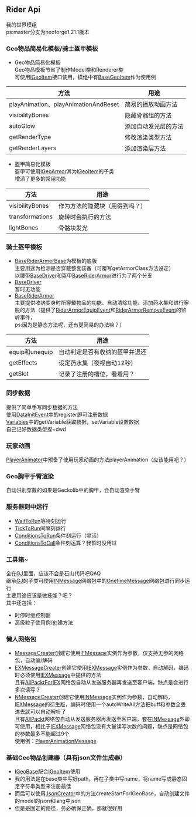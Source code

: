 ## Rider Api
我的世界模组  
ps:master分支为neoforge1.21.1版本
### Geo物品简易化模板/骑士盔甲模板
* Geo物品简易化模板  
Geo物品模板节省了制作Model类和Renderer类  
可使用[IGeoItem](https://github.com/Aukile/RiderApi/blob/master/src/main/java/net/ankrya/rider_api/interfaces/geo/IGeoItem.java)接口使用，模组中有[BaseGeoItem](https://github.com/Aukile/RiderApi/blob/master/src/main/java/net/ankrya/rider_api/item/base/BaseGeoItem.java)作为使用例  

| 方法                                  | 用途         |
|-------------------------------------|------------|
| playAnimation、playAnimationAndReset | 简易的播放动画方法  |
| visibilityBones                     | 隐藏骨骼组的方法   |
| autoGlow                            | 添加自动发光层的方法 |
| getRenderType                       | 修改渲染类型方法   |
| getRenderLayers                     | 添加渲染层方法    |
* 盔甲简易化模板  
盔甲可使用[IGeoArmor](https://github.com/Aukile/RiderApi/blob/master/src/main/java/net/ankrya/rider_api/interfaces/geo/IGeoArmor.java)其为[IGeoItem](https://github.com/Aukile/RiderApi/blob/master/src/main/java/net/ankrya/rider_api/interfaces/geo/IGeoItem.java)的子类  
增添了更多的常用功能

| 方法              | 用途              |
|-----------------|-----------------|
| visibilityBones | 作为方法的隐藏块（用得到吗？） |
| transformations | 旋转时会执行的方法       |
| lightBones      | 骨骼块发光           |
### 骑士盔甲模板
* [BaseRiderArmorBase](https://github.com/Aukile/RiderApi/blob/master/src/main/java/net/ankrya/rider_api/item/base/armor/BaseRiderArmorBase.java)为模板的底版  
主要用途为检测是否穿戴整套装备（可覆写getArmorClass方法设定）  
以腰带[BaseDriver](https://github.com/Aukile/RiderApi/blob/master/src/main/java/net/ankrya/rider_api/item/base/armor/BaseDriver.java)和盔甲[BaseRiderArmor](https://github.com/Aukile/RiderApi/blob/master/src/main/java/net/ankrya/rider_api/item/base/armor/BaseRiderArmor.java)进行为了两个分支  
* [BaseDriver](https://github.com/Aukile/RiderApi/blob/master/src/main/java/net/ankrya/rider_api/item/base/armor/BaseDriver.java)  
暂时无功能
* [BaseRiderArmor](https://github.com/Aukile/RiderApi/blob/master/src/main/java/net/ankrya/rider_api/item/base/armor/BaseRiderArmor.java)  
主要提供收纳变身时所穿戴物品的功能、自动清除功能、添加药水集和进行穿脱的方法（提供了[RiderArmorEquipEvent](https://github.com/Aukile/RiderApi/blob/master/src/main/java/net/ankrya/rider_api/api/event/RiderArmorEquipEvent.java)和[RiderArmorRemoveEvent](https://github.com/Aukile/RiderApi/blob/master/src/main/java/net/ankrya/rider_api/api/event/RiderArmorRemoveEvent.java)的监听事件，  
ps:因为是静态方法呢，还有更简易的办法嘛？）

| 方法            | 用途              |
|---------------|-----------------|
| equip和unequip | 自动判定是否有收纳的盔甲并退还 |
| getEffects    | 设定药水集（夜视自动12秒）  |
| getSlot       | 记录了注册的槽位，看着用？   |

### 同步数据
提供了简单手写同步数据的方法  
使用[DataInitEvent](https://github.com/Aukile/RiderApi/blob/master/src/main/java/net/ankrya/rider_api/api/event/DataInitEvent.java)中的register即可注册数据  
[Variables](https://github.com/Aukile/RiderApi/blob/master/src/main/java/net/ankrya/rider_api/data/Variables.java)中的getVariable获取数据，setVariable设置数据  
自己记好数据类型捏~dwd
### 玩家动画
[PlayerAnimator](https://github.com/Aukile/RiderApi/blob/master/src/main/java/net/ankrya/rider_api/compat/animation/PlayerAnimator.java)中预备了使用玩家动画的方法playerAnimation（应该能用吧？）
### Geo胸甲手臂渲染
自动识别穿戴的如果是Geckolib中的胸甲，会自动渲染手臂
### 服务器刻中运行
* [WaitToRun](https://github.com/Aukile/RiderApi/blob/master/src/main/java/net/ankrya/rider_api/help/runnable/WaitToRun.java)等待刻运行
* [TickToRun](https://github.com/Aukile/RiderApi/blob/master/src/main/java/net/ankrya/rider_api/help/runnable/TickToRun.java)间隔刻运行
* [ConditionsToRun](https://github.com/Aukile/RiderApi/blob/master/src/main/java/net/ankrya/rider_api/help/runnable/ConditionsToRun.java)条件刻运行（灵活）
* [ConditionsToCall](https://github.com/Aukile/RiderApi/blob/master/src/main/java/net/ankrya/rider_api/help/runnable/ConditionsToCall.java)条件刻运算？我暂时没用过
### 工具箱~
全在[GJ](https://github.com/Aukile/RiderApi/blob/master/src/main/java/net/ankrya/rider_api/help/GJ.java)里面，应该不会是石山代码吧QAQ  
继承[GJ](https://github.com/Aukile/RiderApi/blob/master/src/main/java/net/ankrya/rider_api/help/GJ.java)的子类可使用[INMessage](https://github.com/Aukile/RiderApi/blob/master/src/main/java/net/ankrya/rider_api/message/NMessageCreater.java)网络包中的[OnetimeMessage](https://github.com/Aukile/RiderApi/blob/master/src/main/java/net/ankrya/rider_api/message/ex_message/OnetimeMessage.java)网络包进行同步运行  
主要用途应该是做技能？吧？  
其中还包括：
* 时停时缓控制器
* 高级粒子使用例/创建方法

### 懒人网络包
* [MessageCreater](https://github.com/Aukile/RiderApi/blob/master/src/main/java/net/ankrya/rider_api/message/MessageCreater.java)创建它使用[IFMessage](https://github.com/Aukile/RiderApi/blob/master/src/main/java/net/ankrya/rider_api/interfaces/message/IFMessage.java)实例作为参数，仅支持无参的网络包，自动编/解码
* [EXMessageCreater](https://github.com/Aukile/RiderApi/blob/master/src/main/java/net/ankrya/rider_api/message/EXMessageCreater.java)创建它使用[IEXMessage](https://github.com/Aukile/RiderApi/blob/master/src/main/java/net/ankrya/rider_api/interfaces/message/IEXMessage.java)实例作为参数，自动解码，编码时必须使用[IEXMessage](https://github.com/Aukile/RiderApi/blob/master/src/main/java/net/ankrya/rider_api/interfaces/message/IEXMessage.java)中提供的方法  
且有[AllPacktForIEX](https://github.com/Aukile/RiderApi/blob/master/src/main/java/net/ankrya/rider_api/message/ex_message/AllPacktForIEX.java)网络包自动从发送服务器再发送至客户端，缺点是会进行多次读写？
* [NMessageCreater](https://github.com/Aukile/RiderApi/blob/master/src/main/java/net/ankrya/rider_api/message/NMessageCreater.java)创建它使用[INMessage](https://github.com/Aukile/RiderApi/blob/master/src/main/java/net/ankrya/rider_api/message/NMessageCreater.java)实例作为参数，自动解码，[IEXMessage](https://github.com/Aukile/RiderApi/blob/master/src/main/java/net/ankrya/rider_api/interfaces/message/IEXMessage.java)的衍生版，编码时使用一个autoWriteAll方法把buff和参数全丢进去就可以自动解析了  
且有[AllPackt](https://github.com/Aukile/RiderApi/blob/master/src/main/java/net/ankrya/rider_api/message/ex_message/AllPackt.java)网络包自动从发送服务器再发送至客户端，套在[INMessage](https://github.com/Aukile/RiderApi/blob/master/src/main/java/net/ankrya/rider_api/message/NMessageCreater.java)外即可使用，相比于[IEXMessage](https://github.com/Aukile/RiderApi/blob/master/src/main/java/net/ankrya/rider_api/interfaces/message/IEXMessage.java)网络包没有大量读写次数的问题，缺点是网络包的参数最多不能超过9个  
使用例：[PlayerAnimationMessage](https://github.com/Aukile/RiderApi/blob/master/src/main/java/net/ankrya/rider_api/message/ex_message/PlayerAnimationMessage.java)

### 基础Geo物品创建器（具有json文件生成器）
* [IGeoBase](https://github.com/Aukile/RiderApi/blob/master/src/main/java/net/ankrya/rider_api/interfaces/IGeoBase.java)配合[IGeoItem](https://github.com/Aukile/RiderApi/blob/master/src/main/java/net/ankrya/rider_api/interfaces/geo/IGeoItem.java)使用
* 我的用法是在base类中写好path，再在子类中写name，将name写成静态固定字符串类型来注册最佳
* 而后可以使用[JsonCreator](https://github.com/Aukile/RiderApi/blob/master/src/main/java/net/ankrya/rider_api/help/json/JsonCreator.java)中的方法createStartForIGeoBase，自动创建文件的model的json和lang中json
* 但是是固定的路径，务必确保正确，那就很好用